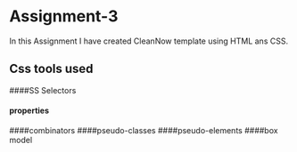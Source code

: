 # Assignment-3
In this Assignment I have created CleanNow template using HTML ans CSS.

## Css tools used 
####SS Selectors
#### properties
####combinators
####pseudo-classes
####pseudo-elements
####box model